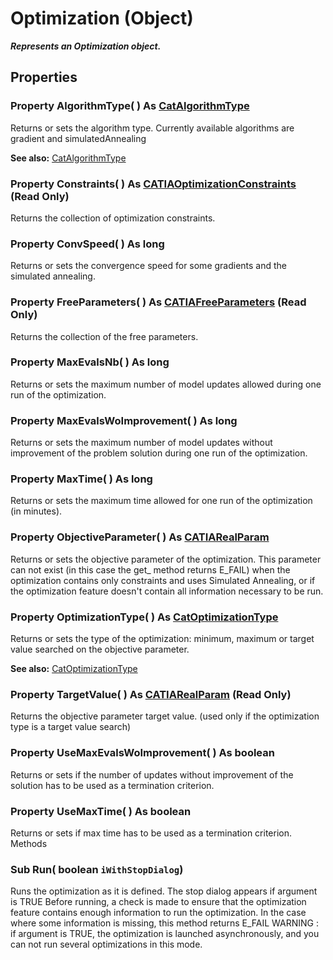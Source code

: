 # Optimization (Object)

**_Represents an Optimization object._**

## Properties

### Property **AlgorithmType**( ) As [CatAlgorithmType](../KnowledgeInterfaces/enum_CatAlgorithmType_54838.md)

Returns or sets the algorithm type. Currently available algorithms are gradient and simulatedAnnealing

**See also:**      [CatAlgorithmType](../KnowledgeInterfaces/enum_CatAlgorithmType_54838.md) 
### Property **Constraints**( ) As [CATIAOptimizationConstraints](../KnowledgeInterfaces/interface_OptimizationConstraints_116449.md) (Read Only)

Returns the collection of optimization constraints.  
### Property **ConvSpeed**( ) As long

Returns or sets the convergence speed for some gradients and the simulated annealing.  
### Property **FreeParameters**( ) As [CATIAFreeParameters](../KnowledgeInterfaces/interface_FreeParameters_42284.md) (Read Only)

Returns the collection of the free parameters.  
### Property **MaxEvalsNb**( ) As long

Returns or sets the maximum number of model updates allowed during one run of the optimization.  
### Property **MaxEvalsWoImprovement**( ) As long

Returns or sets the maximum number of model updates without improvement of the problem solution during one run of the optimization.  
### Property **MaxTime**( ) As long

Returns or sets the maximum time allowed for one run of the optimization (in minutes).  
### Property **ObjectiveParameter**( ) As [CATIARealParam](../KnowledgeInterfaces/interface_RealParam_17053.md)

Returns or sets the objective parameter of the optimization. This parameter can not exist (in this case the get_ method returns E_FAIL) when the optimization contains only constraints and uses Simulated Annealing, or if the optimization feature doesn't contain all information necessary to be run.  
### Property **OptimizationType**( ) As [CatOptimizationType](../KnowledgeInterfaces/enum_CatOptimizationType_78349.md)

Returns or sets the type of the optimization: minimum, maximum or target value searched on the objective parameter.

**See also:**      [CatOptimizationType](../KnowledgeInterfaces/enum_CatOptimizationType_78349.md) 
### Property **TargetValue**( ) As [CATIARealParam](../KnowledgeInterfaces/interface_RealParam_17053.md) (Read Only)

Returns the objective parameter target value. (used only if the optimization type is a target value search)  
### Property **UseMaxEvalsWoImprovement**( ) As boolean

Returns or sets if the number of updates without improvement of the solution has to be used as a termination criterion.  
### Property **UseMaxTime**( ) As boolean

Returns or sets if max time has to be used as a termination criterion.  Methods

### Sub **Run**( boolean  `iWithStopDialog`)

Runs the optimization as it is defined. The stop dialog appears if argument is TRUE
Before running, a check is made to ensure that the optimization feature contains enough information to run the optimization. In the case where some information is missing, this method returns E_FAIL
WARNING : if argument is TRUE, the optimization is launched asynchronously, and you can not run several optimizations in this mode.